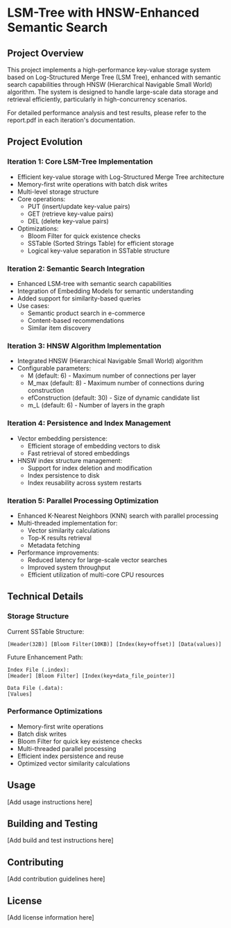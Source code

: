 # LSM-Tree with HNSW-Enhanced Semantic Search

## Project Overview
This project implements a high-performance key-value storage system based on Log-Structured Merge Tree (LSM Tree), enhanced with semantic search capabilities through HNSW (Hierarchical Navigable Small World) algorithm. The system is designed to handle large-scale data storage and retrieval efficiently, particularly in high-concurrency scenarios.

For detailed performance analysis and test results, please refer to the report.pdf in each iteration's documentation.

## Project Evolution

### Iteration 1: Core LSM-Tree Implementation
- Efficient key-value storage with Log-Structured Merge Tree architecture
- Memory-first write operations with batch disk writes
- Multi-level storage structure
- Core operations:
  - PUT (insert/update key-value pairs)
  - GET (retrieve key-value pairs)
  - DEL (delete key-value pairs)
- Optimizations:
  - Bloom Filter for quick existence checks
  - SSTable (Sorted Strings Table) for efficient storage
  - Logical key-value separation in SSTable structure

### Iteration 2: Semantic Search Integration
- Enhanced LSM-tree with semantic search capabilities
- Integration of Embedding Models for semantic understanding
- Added support for similarity-based queries
- Use cases:
  - Semantic product search in e-commerce
  - Content-based recommendations
  - Similar item discovery

### Iteration 3: HNSW Algorithm Implementation
- Integrated HNSW (Hierarchical Navigable Small World) algorithm
- Configurable parameters:
  - M (default: 6) - Maximum number of connections per layer
  - M_max (default: 8) - Maximum number of connections during construction
  - efConstruction (default: 30) - Size of dynamic candidate list
  - m_L (default: 6) - Number of layers in the graph

### Iteration 4: Persistence and Index Management
- Vector embedding persistence:
  - Efficient storage of embedding vectors to disk
  - Fast retrieval of stored embeddings
- HNSW index structure management:
  - Support for index deletion and modification
  - Index persistence to disk
  - Index reusability across system restarts

### Iteration 5: Parallel Processing Optimization
- Enhanced K-Nearest Neighbors (KNN) search with parallel processing
- Multi-threaded implementation for:
  - Vector similarity calculations
  - Top-K results retrieval
  - Metadata fetching
- Performance improvements:
  - Reduced latency for large-scale vector searches
  - Improved system throughput
  - Efficient utilization of multi-core CPU resources

## Technical Details

### Storage Structure
Current SSTable Structure:
```
[Header(32B)] [Bloom Filter(10KB)] [Index(key+offset)] [Data(values)]
```

Future Enhancement Path:
```
Index File (.index):
[Header] [Bloom Filter] [Index(key+data_file_pointer)]

Data File (.data):
[Values]
```

### Performance Optimizations
- Memory-first write operations
- Batch disk writes
- Bloom Filter for quick key existence checks
- Multi-threaded parallel processing
- Efficient index persistence and reuse
- Optimized vector similarity calculations

## Usage
[Add usage instructions here]

## Building and Testing
[Add build and test instructions here]

## Contributing
[Add contribution guidelines here]

## License
[Add license information here]
